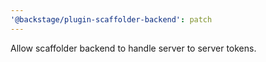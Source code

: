 ```yaml
---
'@backstage/plugin-scaffolder-backend': patch
---
```


Allow scaffolder backend to handle server to server tokens.
